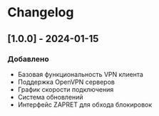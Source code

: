 # Changelog

## [1.0.0] - 2024-01-15
### Добавлено
- Базовая функциональность VPN клиента
- Поддержка OpenVPN серверов
- График скорости подключения
- Система обновлений
- Интерфейс ZAPRET для обхода блокировок